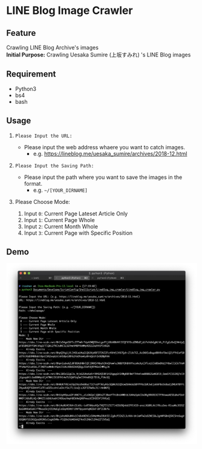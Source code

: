 # LINE Blog Image Crawler

## Feature
Crawling LINE Blog Archive's images<br>
**Initial Purpose:** Crawling Uesaka Sumire (上坂すみれ) 's LINE Blog images

## Requirement
- Python3
- bs4
- bash

## Usage
1. `Please Input the URL:`<br> 
	- Please input the web address whaere you want to catch images.
		- e.g. https://lineblog.me/uesaka_sumire/archives/2018-12.html

2. `Please Input the Saving Path:`<br>
	- Please input the path where you want to save the images in the format.
		- e.g. `~/[YOUR_DIRNAME]`

3. Please Choose Mode:<br>
	1. Input `0`: Current Page Lateset Article Only
	2. Input `1`: Current Page Whole
	3. Input `2`: Current Month Whole
	4. Input `3`: Current Page with Specific Position

## Demo
![demo.jpg](media/demo.jpg)